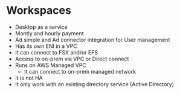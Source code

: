 # Workspaces

- Desktop as a service
- Montly and hourly payment
- Ad simple and Ad connector integration for User management
- Has its own ENI in a VPC
- It can connect to FSX and/or EFS
- Access to on-prem via VPC or Direct connect
- Runs on AWS Managed VPC
  - It can connect to on-prem managed network
- It is not HA
- It only work with an existing directory service (Active Directory)
